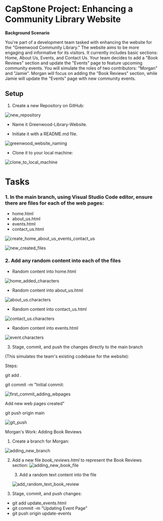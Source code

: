 # CapStone Project: Enhancing a Community Library Website

**Background Scenario**

You're part of a development team tasked with enhancing the website for the "Greenwood Community Library." The website aims to be more engaging and informative for its visitors. It currently includes basic sections: Home, About Us, Events, and Contact Us. Your team decides to add a "Book Reviews" section and update the "Events" page to feature upcoming community events.
You will simulate the roles of two contributors: "Morgan" and "Jamie". Morgan will focus on adding the "Book Reviews" section, while Jamie will update the "Events" page with new community events.


## Setup

1. Create a new Repository on GitHub:

![new_repository](<images/new_repository _created.png>)





- Name it Greenwood-Library-Website.

- Initiate it with a README.md file.

![greenwood_website_naming](<images/greenwood_website _creation.png>)


- Clone it to your local machine:

![clone_to_local_machine](images/Clone_image.png)

# Tasks

### 1. In the main branch, using Visual Studio Code editor, ensure there are files for each of the web pages:

- home.html
- about_us.html
- events.html
- contact_us.html

![create_home_about_us_events_contact_us](images/create_home,aboutus,events,contact_us.htmlfiles.png)

![new_created_files](images/new_files_created.png)

### 2. Add any random content into each of the files
- Random content into home.html

![home_added_characters](images/home.characters.png)

- Random content into about_us.html

![about_us.characters](images/about_us,characters.png)

- Random content into contact_us.html

![contact_us.characters](images/contact_us.characters.png)

- Random content into events.html

![event.characters](images/events_random.characters.png)



3. Stage, commit, and push the changes directly to the main branch 

(This simulates the team's existing codebase for the website):

Steps:

git add .

git commit -m "Initial commit: 

![first_commit_adding_wbpages](images/first_commit_adding_webpages.png)

Add new web pages created"

git push origin main

![git_push](images/git_push_origin.png)


Morgan's Work: Adding Book Reviews

1. Create a branch for Morgan:

![adding_new_branch](<images/Adding a new branch.png>)

2. Add a new file *book_reviews.html* to represent the Book Reviews section:
	![adding_new_book_file](images/adding_book_review_file.png)


    3. Add a random text content into the file

   ![add_random_text_book_review](<images/add_new _content_to books_review.png>) 

4. Stage, commit, and push changes:

- git add update_events.html
- git commit -m "Updating Event Page"
- git push origin update-events
